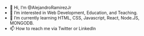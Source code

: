 - 👋 Hi, I’m @AlejandroRamirezJr
- 👀 I’m interested in Web Development, Education, and Teaching. 
- 🌱 I’m currently learning HTML, CSS, Javascript, React, Node.JS, MONGODB.
- 📫 How to reach me via Twitter or LinkedIn

<!---
AlejandroRamirezJr/AlejandroRamirezJr is a ✨ special ✨ repository because its `README.md` (this file) appears on your GitHub profile.
You can click the Preview link to take a look at your changes.
--->
